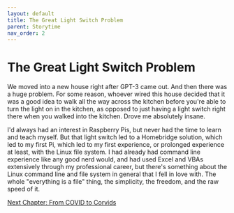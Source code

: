 ```yaml
---
layout: default
title: The Great Light Switch Problem
parent: Storytime
nav_order: 2
---
```


# The Great Light Switch Problem

We moved into a new house right after GPT-3 came out. And then there was a huge problem. For some reason, whoever wired this house decided that it was a good idea to walk all the way across the kitchen before you're able to turn the light on in the kitchen, as opposed to just having a light switch right there when you walked into the kitchen. Drove me absolutely insane. 

I'd always had an interest in Raspberry Pis, but never had the time to learn and teach myself. But that light switch led to a Homebridge solution, which led to my first Pi, which led to my first experience, or prolonged experience at least, with the Linux file system. I had already had command line experience like any good nerd would, and had used Excel and VBAs extensively through my professional career, but there's something about the Linux command line and file system in general that I fell in love with. The whole "everything is a file" thing, the simplicity, the freedom, and the raw speed of it.

[Next Chapter: From COVID to Corvids](/Portfolio/Storytime/from_covid_to_corvids.html)
